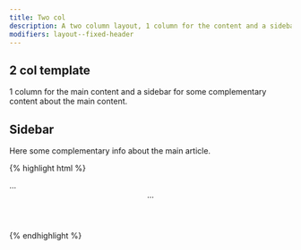 ```yaml
---
title: Two col
description: A two column layout, 1 column for the content and a sidebar for complementary content.
modifiers: layout--fixed-header
---
```


<div class="grid">
	<div class="col-8">
		<article class="article">
			<h1>2 col template</h1>
			<p>1 column for the main content and a sidebar for some complementary content about the main content. </p>
		</article>
	</div>
	<div class="col-4">
		<aside role="complementary">
			<h2>Sidebar</h2>
			<p>Here some complementary info about the main article.</p>
		</aside>
	</div>
</div>


{% highlight html %}
<!DOCTYPE html>
<html lang="en" class="no-js">
<head>...</head>
<body>
	<header class="site-header">...</header>
	<main class="main-container" role="main">
		<div class="main-content">
			<div class="container">
				<div class="grid">
					<div class="col-8">
						<!-- or any other .col-X -->
					</div>
					<div class="col-6">
						<!-- or any other .col-X -->
					</div>
				</div>
			</div>
		</div>
	</main>
</body>
</html>
{% endhighlight %}



